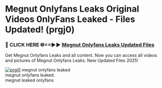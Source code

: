 # Megnut Onlyfans Leaks Original Videos 0nlyFans Leaked - Files Updated! (prgj0)

<h3>🔴 CLICK HERE 🌐==►► <a href="https://tinyurl.com/4seja8ks" rel="nofollow">Megnut Onlyfans Leaks Updated Files</a></h3>

Get Megnut Onlyfans Leaks and all content. Now you can access all videos and pictures of Megnut Onlyfans Leaks. New Updated Files 2025!

[![prgj0](https://i.imgur.com/EWjZXRe.gif)](https://tinyurl.com/4seja8ks)
megnut onlyfans leaked<br>
megnut onlyfans leaked.<br>
megnut leaked onlyfans